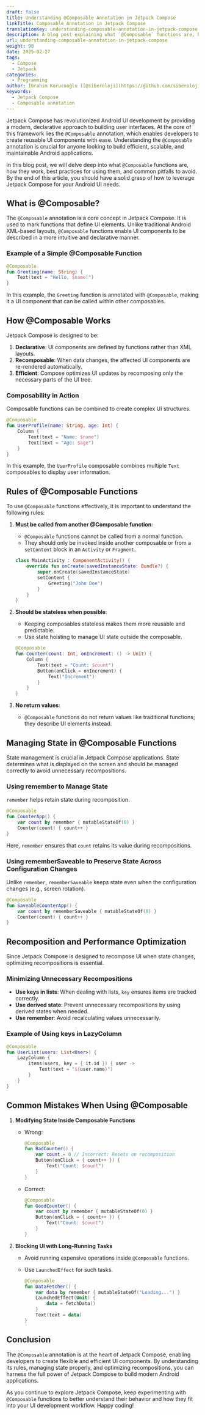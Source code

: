 ```yaml
---
draft: false
title: Understanding @Composable Annotation in Jetpack Compose
linkTitle: Composable Annotation in Jetpack Compose
translationKey: understanding-composable-annotation-in-jetpack-compose
description: A blog post explaining what `@Composable` functions are, how they work, best practices for using them, and common pitfalls to avoid.
url: understanding-composable-annotation-in-jetpack-compose
weight: 90
date: 2025-02-27
tags:
  - Compose
  - Jetpack
categories:
  - Programming
author: İbrahim Korucuoğlu ([@siberoloji](https://github.com/siberoloji))
keywords:
  - Jetpack Compose
  - Composable annotation
---
```

Jetpack Compose has revolutionized Android UI development by providing a modern, declarative approach to building user interfaces. At the core of this framework lies the `@Composable` annotation, which enables developers to create reusable UI components with ease. Understanding the `@Composable` annotation is crucial for anyone looking to build efficient, scalable, and maintainable Android applications.

In this blog post, we will delve deep into what `@Composable` functions are, how they work, best practices for using them, and common pitfalls to avoid. By the end of this article, you should have a solid grasp of how to leverage Jetpack Compose for your Android UI needs.

## What is @Composable?

The `@Composable` annotation is a core concept in Jetpack Compose. It is used to mark functions that define UI elements. Unlike traditional Android XML-based layouts, `@Composable` functions enable UI components to be described in a more intuitive and declarative manner.

### Example of a Simple @Composable Function

```kotlin
@Composable
fun Greeting(name: String) {
    Text(text = "Hello, $name!")
}
```

In this example, the `Greeting` function is annotated with `@Composable`, making it a UI component that can be called within other composables.

## How @Composable Works

Jetpack Compose is designed to be:

1. **Declarative**: UI components are defined by functions rather than XML layouts.
2. **Recomposable**: When data changes, the affected UI components are re-rendered automatically.
3. **Efficient**: Compose optimizes UI updates by recomposing only the necessary parts of the UI tree.

### Composability in Action

Composable functions can be combined to create complex UI structures.

```kotlin
@Composable
fun UserProfile(name: String, age: Int) {
    Column {
        Text(text = "Name: $name")
        Text(text = "Age: $age")
    }
}
```

In this example, the `UserProfile` composable combines multiple `Text` composables to display user information.

## Rules of @Composable Functions

To use `@Composable` functions effectively, it is important to understand the following rules:

1. **Must be called from another @Composable function**:
   - `@Composable` functions cannot be called from a normal function.
   - They should only be invoked inside another composable or from a `setContent` block in an `Activity` or `Fragment`.

   ```kotlin
   class MainActivity : ComponentActivity() {
       override fun onCreate(savedInstanceState: Bundle?) {
           super.onCreate(savedInstanceState)
           setContent {
               Greeting("John Doe")
           }
       }
   }
   ```

2. **Should be stateless when possible**:
   - Keeping composables stateless makes them more reusable and predictable.
   - Use state hoisting to manage UI state outside the composable.

   ```kotlin
   @Composable
   fun Counter(count: Int, onIncrement: () -> Unit) {
       Column {
           Text(text = "Count: $count")
           Button(onClick = onIncrement) {
               Text("Increment")
           }
       }
   }
   ```

3. **No return values**:
   - `@Composable` functions do not return values like traditional functions; they describe UI elements instead.

## Managing State in @Composable Functions

State management is crucial in Jetpack Compose applications. State determines what is displayed on the screen and should be managed correctly to avoid unnecessary recompositions.

### Using remember to Manage State

`remember` helps retain state during recomposition.

```kotlin
@Composable
fun CounterApp() {
    var count by remember { mutableStateOf(0) }
    Counter(count) { count++ }
}
```

Here, `remember` ensures that `count` retains its value during recompositions.

### Using rememberSaveable to Preserve State Across Configuration Changes

Unlike `remember`, `rememberSaveable` keeps state even when the configuration changes (e.g., screen rotation).

```kotlin
@Composable
fun SaveableCounterApp() {
    var count by rememberSaveable { mutableStateOf(0) }
    Counter(count) { count++ }
}
```

## Recomposition and Performance Optimization

Since Jetpack Compose is designed to recompose UI when state changes, optimizing recompositions is essential.

### Minimizing Unnecessary Recompositions

- **Use keys in lists**: When dealing with lists, `key` ensures items are tracked correctly.
- **Use derived state**: Prevent unnecessary recompositions by using derived states when needed.
- **Use remember**: Avoid recalculating values unnecessarily.

### Example of Using keys in LazyColumn

```kotlin
@Composable
fun UserList(users: List<User>) {
    LazyColumn {
        items(users, key = { it.id }) { user ->
            Text(text = "${user.name}")
        }
    }
}
```

## Common Mistakes When Using @Composable

1. **Modifying State Inside Composable Functions**
   - Wrong:

     ```kotlin
     @Composable
     fun BadCounter() {
         var count = 0 // Incorrect: Resets on recomposition
         Button(onClick = { count++ }) {
             Text("Count: $count")
         }
     }
     ```

   - Correct:

     ```kotlin
     @Composable
     fun GoodCounter() {
         var count by remember { mutableStateOf(0) }
         Button(onClick = { count++ }) {
             Text("Count: $count")
         }
     }
     ```

2. **Blocking UI with Long-Running Tasks**
   - Avoid running expensive operations inside `@Composable` functions.
   - Use `LaunchedEffect` for such tasks.

     ```kotlin
     @Composable
     fun DataFetcher() {
         var data by remember { mutableStateOf("Loading...") }
         LaunchedEffect(Unit) {
             data = fetchData()
         }
         Text(text = data)
     }
     ```

## Conclusion

The `@Composable` annotation is at the heart of Jetpack Compose, enabling developers to create flexible and efficient UI components. By understanding its rules, managing state properly, and optimizing recompositions, you can harness the full power of Jetpack Compose to build modern Android applications.

As you continue to explore Jetpack Compose, keep experimenting with `@Composable` functions to better understand their behavior and how they fit into your UI development workflow. Happy coding!
